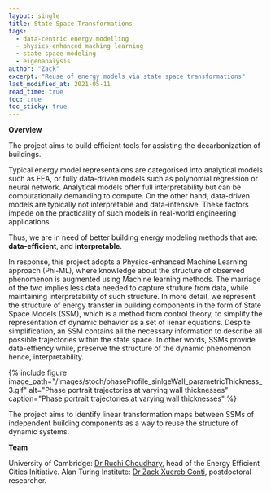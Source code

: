 ```yaml
---
layout: single
title: State Space Transformations
tags:
  - data-centric energy modelling
  - physics-enhanced maching learning
  - state space modeling
  - eigenanalysis
author: "Zack"
excerpt: "Reuse of energy models via state space transformations"
last_modified_at: 2021-05-11
read_time: true
toc: true
toc_sticky: true
---
```


**Overview**

The project aims to build efficient tools for assisting the decarbonization of buildings. 

Typical energy model representaions are categorised into analytical models such as FEA, or fully data-driven models such as polynomial regression or neural network. Analytical models offer full interpretability but can be computationally demanding to compute. On the other hand, data-driven models are typically not interpretable and data-intensive. These factors impede on the practicality of such models in real-world engineering applications. 

Thus, we are in need of better building energy modeling methods that are: **data-efficient**, and **interpretable**. 

In response, this project adopts a Physics-enhanced Machine Learning approach (Phi-ML), where knowledge about the structure of observed phenomenon is augmented using Machine learning methods. The marriage of the two implies less data needed to capture struture from data, while maintaining interpretability of such structure. In more detail, we represent the structure of energy transfer in building components in the form of State Space Models (SSM), which is a method from control theory, to simplify the representation of dynamic behavior as a set of lienar equations. Despite simplification, an SSM contains all the necessary information to describe all possible trajectories within the state space. In other words, SSMs provide data-effiency while, preserve the structure of the dynamic phenomenon hence, interpretability.

{% include figure image_path="/Images/stoch/phaseProfile_sinlgeWall_parametricThickness_3.gif" alt="Phase portrait trajectories at varying wall thicknesses" caption="Phase portrait trajectories at varying wall thicknesses" %}


The project aims to identify linear transformation maps between SSMs of independent building components as a way to reuse the structure of dynamic systems.

**Team**

University of Cambridge: [Dr Ruchi Choudhary](http://www.eng.cam.ac.uk/profiles/rc488), head of the Energy Efficient Cities Initiative.
Alan Turing Institute: [Dr Zack Xuereb Conti](https://eeci.github.io/home/docs/people/zack/), postdoctoral researcher.
